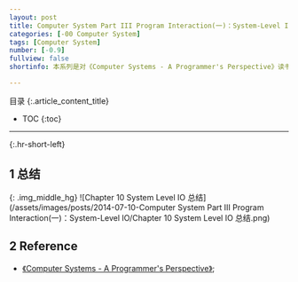 ```yaml
---
layout: post
title: Computer System Part III Program Interaction(一)：System-Level IO
categories: [-00 Computer System]
tags: [Computer System]
number: [-0.9]
fullview: false
shortinfo: 本系列是对《Computer Systems - A Programmer's Perspective》读书总结，作为计算机科学其他课程的基础。本文是第10篇笔记-《System-Level IO》。

---
```

目录
{:.article_content_title}


* TOC
{:toc}

---
{:.hr-short-left}

## 1 总结 ##

{: .img_middle_hg}
![Chapter 10 System Level IO 总结](/assets/images/posts/2014-07-10-Computer System Part III Program Interaction(一)：System-Level IO/Chapter 10 System Level IO 总结.png)


## 2 Reference ##

- [《Computer Systems - A Programmer's Perspective》](https://www.amazon.com/Computer-Systems-Programmers-Perspective-2nd/dp/0136108040);





